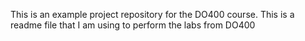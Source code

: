 This is an example project repository for the DO400 course.
This is a readme file that I am using to perform the labs from DO400
